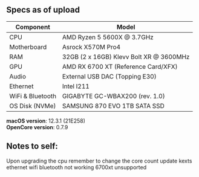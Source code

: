 ## Specs as of upload
| **Component**    | **Model**                                  |
| ---------------- | ------------------------------------------ |
| CPU              | AMD Ryzen 5 5600X @ 3.7GHz                 |
| Motherboard      | Asrock X570M Pro4                          |
| RAM              | 32GB (2 x 16GB) Klevv Bolt XR @ 3600MHz    |
| GPU              | AMD RX 6700 XT (Reference Card/XFX)        |
| Audio            | External USB DAC (Topping E30)             |
| Ethernet         | Intel I211                                 |
| WiFi & Bluetooth | GIGABYTE GC-WBAX200 (rev. 1.0)             |
| OS Disk (NVMe)   | SAMSUNG 870 EVO 1TB SATA SSD               |

**macOS version**: 12.3.1 (21E258) \
**OpenCore version**: 0.7.9

## Notes to self:
Upon upgrading the cpu remember to change the core count
update kexts
ethernet wifi bluetooth not working
6700xt unsupported
